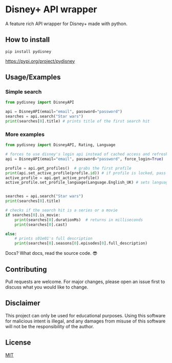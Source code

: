 
# Disney+ API wrapper

A feature rich API wrapper for Disney+ made with python.


## How to install
    pip install pydisney

https://pypi.org/project/pydisney

## Usage/Examples

### Simple search
```python
from pydisney import DisneyAPI

api = DisneyAPI(email="email", password="password")
searches = api.search("Star wars")
print(searches[0].title) # prints title of the first search hit
```
### More examples

```python
from pydisney import DisneyAPI, Rating, Language

# forces to use disney's login api instead of cached access and refresh tokens
api = DisneyAPI(email="email", password="password", force_login=True)

profile = api.get_profiles()  # grabs the first profile
print(api.set_active_profile(profile.id)) # if profile is locked, pass pin as an argument
active_profile = api.get_active_profile()
active_profile.set_profile_language(Language.English_UK) # sets language to english, from now all data will be returned in that language


searches = api.search("Star wars")
print(searches[0].title)

# checks if the search hit is a series or a movie
if searches[0].is_movie:
    print(searches[0].durationMs)  # returns in milliseconds
    print(searches[0].cast)

else:
    # prints s01e01's full description
    print(searches[0].seasons[0].episodes[0].full_description)
```

Docs? What docs, read the source code. 😎

## Contributing

Pull requests are welcome. For major changes, please open an issue first
to discuss what you would like to change.

## Disclaimer

This project can only be used for educational purposes. Using this software for malicious intent is illegal, and any damages from misuse of this software will not be the responsibility of the author.

## License

[MIT](https://choosealicense.com/licenses/mit/)
